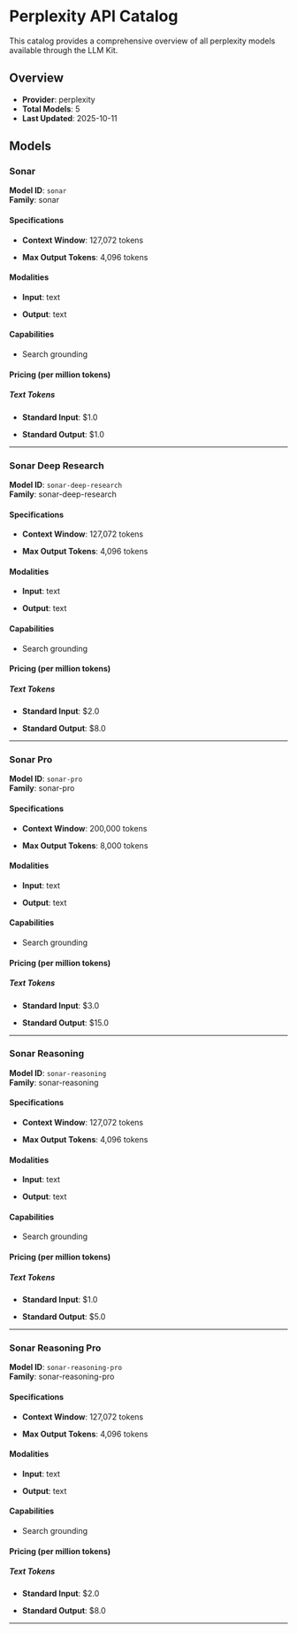 # Perplexity API Catalog

This catalog provides a comprehensive overview of all perplexity models available through the LLM Kit.

## Overview

- **Provider**: perplexity
- **Total Models**: 5
- **Last Updated**: 2025-10-11

## Models


### Sonar

**Model ID**: `sonar`  
**Family**: sonar
#### Specifications

- **Context Window**: 127,072 tokens


- **Max Output Tokens**: 4,096 tokens


#### Modalities


- **Input**: text


- **Output**: text


#### Capabilities


- Search grounding



#### Pricing (per million tokens)


##### Text Tokens


- **Standard Input**: $1.0


- **Standard Output**: $1.0







---


### Sonar Deep Research

**Model ID**: `sonar-deep-research`  
**Family**: sonar-deep-research
#### Specifications

- **Context Window**: 127,072 tokens


- **Max Output Tokens**: 4,096 tokens


#### Modalities


- **Input**: text


- **Output**: text


#### Capabilities


- Search grounding



#### Pricing (per million tokens)


##### Text Tokens


- **Standard Input**: $2.0


- **Standard Output**: $8.0







---


### Sonar Pro

**Model ID**: `sonar-pro`  
**Family**: sonar-pro
#### Specifications

- **Context Window**: 200,000 tokens


- **Max Output Tokens**: 8,000 tokens


#### Modalities


- **Input**: text


- **Output**: text


#### Capabilities


- Search grounding



#### Pricing (per million tokens)


##### Text Tokens


- **Standard Input**: $3.0


- **Standard Output**: $15.0







---


### Sonar Reasoning

**Model ID**: `sonar-reasoning`  
**Family**: sonar-reasoning
#### Specifications

- **Context Window**: 127,072 tokens


- **Max Output Tokens**: 4,096 tokens


#### Modalities


- **Input**: text


- **Output**: text


#### Capabilities


- Search grounding



#### Pricing (per million tokens)


##### Text Tokens


- **Standard Input**: $1.0


- **Standard Output**: $5.0







---


### Sonar Reasoning Pro

**Model ID**: `sonar-reasoning-pro`  
**Family**: sonar-reasoning-pro
#### Specifications

- **Context Window**: 127,072 tokens


- **Max Output Tokens**: 4,096 tokens


#### Modalities


- **Input**: text


- **Output**: text


#### Capabilities


- Search grounding



#### Pricing (per million tokens)


##### Text Tokens


- **Standard Input**: $2.0


- **Standard Output**: $8.0







---


